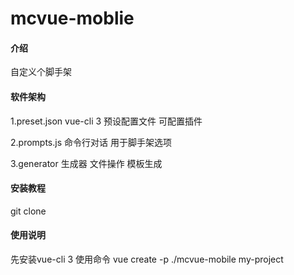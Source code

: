 # mcvue-moblie

#### 介绍
自定义个脚手架

#### 软件架构
1.preset.json
vue-cli 3 预设配置文件 可配置插件

2.prompts.js
命令行对话 用于脚手架选项

3.generator
生成器 文件操作 模板生成

#### 安装教程

git clone

#### 使用说明

先安装vue-cli 3
使用命令
vue create -p ./mcvue-mobile my-project